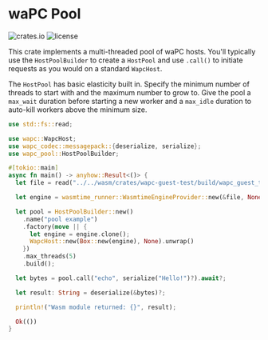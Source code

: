 # waPC Pool

![crates.io](https://img.shields.io/crates/v/wapc-pool.svg)
![license](https://img.shields.io/crates/l/wapc-pool.svg)

This crate implements a multi-threaded pool of waPC hosts. You'll typically use the `HostPoolBuilder` to create a `HostPool` and use `.call()` to initiate requests as you would on a standard `WapcHost`.

The `HostPool` has basic elasticity built in. Specify the minimum number of threads to start with and the maximum number to grow to. Give the pool a `max_wait` duration before starting a new worker and a `max_idle` duration to auto-kill workers above the minimum size.

```rust
use std::fs::read;

use wapc::WapcHost;
use wapc_codec::messagepack::{deserialize, serialize};
use wapc_pool::HostPoolBuilder;

#[tokio::main]
async fn main() -> anyhow::Result<()> {
  let file = read("../../wasm/crates/wapc-guest-test/build/wapc_guest_test.wasm")?;

  let engine = wasmtime_runner::WasmtimeEngineProvider::new(&file, None)?;

  let pool = HostPoolBuilder::new()
    .name("pool example")
    .factory(move || {
      let engine = engine.clone();
      WapcHost::new(Box::new(engine), None).unwrap()
    })
    .max_threads(5)
    .build();

  let bytes = pool.call("echo", serialize("Hello!")?).await?;

  let result: String = deserialize(&bytes)?;

  println!("Wasm module returned: {}", result);

  Ok(())
}
```

